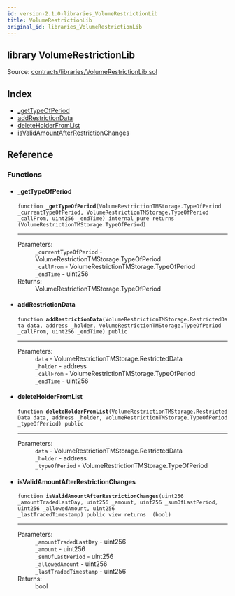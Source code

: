 ```yaml
---
id: version-2.1.0-libraries_VolumeRestrictionLib
title: VolumeRestrictionLib
original_id: libraries_VolumeRestrictionLib
---
```


<div class="contract-doc"><div class="contract"><h2 class="contract-header"><span class="contract-kind">library</span> VolumeRestrictionLib</h2><div class="source">Source: <a href="https://github.com/PolymathNetwork/polymath-core/blob/v2.1.0/contracts/libraries/VolumeRestrictionLib.sol" target="_blank">contracts/libraries/VolumeRestrictionLib.sol</a></div></div><div class="index"><h2>Index</h2><ul><li><a href="libraries_VolumeRestrictionLib.html#_getTypeOfPeriod">_getTypeOfPeriod</a></li><li><a href="libraries_VolumeRestrictionLib.html#addRestrictionData">addRestrictionData</a></li><li><a href="libraries_VolumeRestrictionLib.html#deleteHolderFromList">deleteHolderFromList</a></li><li><a href="libraries_VolumeRestrictionLib.html#isValidAmountAfterRestrictionChanges">isValidAmountAfterRestrictionChanges</a></li></ul></div><div class="reference"><h2>Reference</h2><div class="functions"><h3>Functions</h3><ul><li><div class="item function"><span id="_getTypeOfPeriod" class="anchor-marker"></span><h4 class="name">_getTypeOfPeriod</h4><div class="body"><code class="signature">function <strong>_getTypeOfPeriod</strong><span>(VolumeRestrictionTMStorage.TypeOfPeriod _currentTypeOfPeriod, VolumeRestrictionTMStorage.TypeOfPeriod _callFrom, uint256 _endTime) </span><span>internal </span><span>pure </span><span>returns  (VolumeRestrictionTMStorage.TypeOfPeriod) </span></code><hr/><dl><dt><span class="label-parameters">Parameters:</span></dt><dd><div><code>_currentTypeOfPeriod</code> - VolumeRestrictionTMStorage.TypeOfPeriod</div><div><code>_callFrom</code> - VolumeRestrictionTMStorage.TypeOfPeriod</div><div><code>_endTime</code> - uint256</div></dd><dt><span class="label-return">Returns:</span></dt><dd>VolumeRestrictionTMStorage.TypeOfPeriod</dd></dl></div></div></li><li><div class="item function"><span id="addRestrictionData" class="anchor-marker"></span><h4 class="name">addRestrictionData</h4><div class="body"><code class="signature">function <strong>addRestrictionData</strong><span>(VolumeRestrictionTMStorage.RestrictedData data, address _holder, VolumeRestrictionTMStorage.TypeOfPeriod _callFrom, uint256 _endTime) </span><span>public </span></code><hr/><dl><dt><span class="label-parameters">Parameters:</span></dt><dd><div><code>data</code> - VolumeRestrictionTMStorage.RestrictedData</div><div><code>_holder</code> - address</div><div><code>_callFrom</code> - VolumeRestrictionTMStorage.TypeOfPeriod</div><div><code>_endTime</code> - uint256</div></dd></dl></div></div></li><li><div class="item function"><span id="deleteHolderFromList" class="anchor-marker"></span><h4 class="name">deleteHolderFromList</h4><div class="body"><code class="signature">function <strong>deleteHolderFromList</strong><span>(VolumeRestrictionTMStorage.RestrictedData data, address _holder, VolumeRestrictionTMStorage.TypeOfPeriod _typeOfPeriod) </span><span>public </span></code><hr/><dl><dt><span class="label-parameters">Parameters:</span></dt><dd><div><code>data</code> - VolumeRestrictionTMStorage.RestrictedData</div><div><code>_holder</code> - address</div><div><code>_typeOfPeriod</code> - VolumeRestrictionTMStorage.TypeOfPeriod</div></dd></dl></div></div></li><li><div class="item function"><span id="isValidAmountAfterRestrictionChanges" class="anchor-marker"></span><h4 class="name">isValidAmountAfterRestrictionChanges</h4><div class="body"><code class="signature">function <strong>isValidAmountAfterRestrictionChanges</strong><span>(uint256 _amountTradedLastDay, uint256 _amount, uint256 _sumOfLastPeriod, uint256 _allowedAmount, uint256 _lastTradedTimestamp) </span><span>public </span><span>view </span><span>returns  (bool) </span></code><hr/><dl><dt><span class="label-parameters">Parameters:</span></dt><dd><div><code>_amountTradedLastDay</code> - uint256</div><div><code>_amount</code> - uint256</div><div><code>_sumOfLastPeriod</code> - uint256</div><div><code>_allowedAmount</code> - uint256</div><div><code>_lastTradedTimestamp</code> - uint256</div></dd><dt><span class="label-return">Returns:</span></dt><dd>bool</dd></dl></div></div></li></ul></div></div></div>
